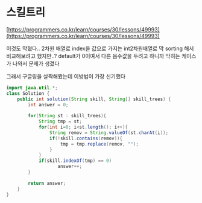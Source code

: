 # 스킬트리

[https://programmers.co.kr/learn/courses/30/lessons/49993](https://programmers.co.kr/learn/courses/30/lessons/49993)

이것도 막혔다.. 2차원 배열로 index을 값으로 가지는 int2차원배열로 막 sorting 해서 비교해보려고 했지만..? default가 0이여서 다른 음수값을 두려고 하니까 막히는 케이스가 나와서 문제가 생겼다

그래서 구글링을 살짝해봤는데 이방법이 가장 신기했다

```java
import java.util.*;
class Solution {
    public int solution(String skill, String[] skill_trees) {
        int answer = 0;
        
        for(String st : skill_trees){
            String tmp = st;
            for(int i=0; i<st.length(); i++){
                String remov = String.valueOf(st.charAt(i));
                if(!skill.contains(remov)){
                    tmp = tmp.replace(remov, "");
                }
            }
            if(skill.indexOf(tmp) == 0)
                   answer++;
        }
        
        return answer;
    }
}
```
